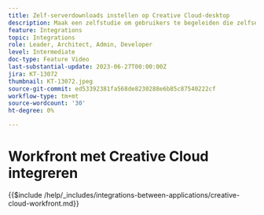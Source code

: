 ```yaml
---
title: Zelf-serverdownloads instellen op Creative Cloud-desktop
description: Maak een zelfstudie om gebruikers te begeleiden die zelfserverdownloads op Creative Cloud Desktop willen instellen.
feature: Integrations
topic: Integrations
role: Leader, Architect, Admin, Developer
level: Intermediate
doc-type: Feature Video
last-substantial-update: 2023-06-27T00:00:00Z
jira: KT-13072
thumbnail: KT-13072.jpeg
source-git-commit: ed53392381fa568de8230288e6b85c87540222cf
workflow-type: tm+mt
source-wordcount: '30'
ht-degree: 0%

---
```



# Workfront met Creative Cloud integreren

{{$include /help/_includes/integrations-between-applications/creative-cloud-workfront.md}}
